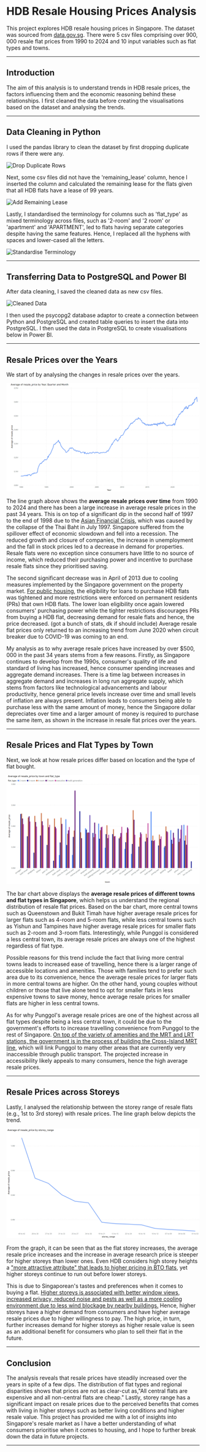 # HDB Resale Housing Prices Analysis

This project explores HDB resale housing prices in Singapore. The dataset was sourced from [data.gov.sg](https://data.gov.sg/collections/189/view). There were 5 csv files comprising over 900, 000 resale flat prices from 1990 to 2024 and 10 input variables such as flat types and towns.

---

## Introduction

The aim of this analysis is to understand trends in HDB resale prices, the factors influencing them and the economic reasoning behind these relationships. I first cleaned the data before creating the visualisations based on the dataset and analysing the trends. 

---

## Data Cleaning in Python

I used the pandas library to clean the dataset by first dropping duplicate rows if there were any.

![Drop Duplicate Rows](../codepics/drop_duplicates.png)

Next, some csv files did not have the 'remaining_lease' column, hence I inserted the column and calculated the remaining lease for the flats given that all HDB flats have a lease of 99 years.

![Add Remaining Lease](../codepics/add_remaining_lease.png)

Lastly, I standardised the terminology for columns such as 'flat_type' as mixed terminology across files, such as '2-room' and '2 room' or 'apartment' and 'APARTMENT', led to flats having separate categories despite having the same features. Hence, I replaced all the hyphens with spaces and lower-cased all the letters.

![Standardise Terminology](../codepics/standardise_terms.png)

---

## Transferring Data to PostgreSQL and Power BI

After data cleaning, I saved the cleaned data as new csv files. 

![Cleaned Data](../codepics/cleaned_data.png)

I then used the psycopg2 database adaptor to create a connection between Python and PostgreSQL and created table queries to insert the data into PostgreSQL. I then used the data in PostgreSQL to create visualisations below in Power BI.

---

## Resale Prices over the Years

We start of by analysing the changes in resale prices over the years.

![Average Resale Price Over Time](dashboard_images/average_resale_price.png)

The line graph above shows the **average resale prices over time** from 1990 to 2024 and there has been a large increase in average resale prices in the past 34 years. This is on top of a significant dip in the second half of 1997 to the end of 1998 due to the [Asian Financial Crisis](https://www.nlb.gov.sg/main/article-detail?cmsuuid=6a94eaac-75ec-41ff-b5ef-38154ccae4e0#:~:text=What%20began%20as%20a%20currency,the%20second%20half%20of%201998.), which was caused by the collapse of the Thai Baht in July 1997. Singapore suffered from the spillover effect of economic slowdown and fell into a recession. The reduced growth and closure of companies, the increase in unemployment and the fall in stock prices led to a decrease in demand for properties. Resale flats were no exception since consumers have little to no source of income, which reduced their purchasing power and incentive to purchase resale flats since they prioritised saving.

The second significant decrease was in April of 2013 due to cooling measures implemented by the Singapore government on the property market. [For public housing](https://www.mas.gov.sg/news/media-releases/2013/additional-measures-to-ensure-a-stable-and-sustainable-property-market), the eligibility for loans to purchase HDB flats was tightened and more restrictions were enforced on permanent residents (PRs) that own HDB flats. The lower loan eligibility once again lowered consumers' purchasing power while the tighter restrictions discourages PRs from buying a HDB flat, decreasing demand for resale flats and hence, the price decreased. (got a bunch of stats, dk if should include) Average resale flat prices only returned to an increasing trend from June 2020 when circuit breaker due to COVID-19 was coming to an end.

My analysis as to why average resale prices have increased by over $500, 000 in the past 34 years stems from a few reasons. Firstly, as Singapore continues to develop from the 1990s, consumer's quality of life and standard of living has increased, hence consumer spending increases and aggregate demand increases. There is a time lag between increases in aggregate demand and increases in long run aggregate supply, which stems from factors like technological advancements and labour productivity, hence general price levels increase over time and small levels of inflation are always present. Inflation leads to consumers being able to purchase less with the same amount of money, hence the Singapore dollar depreciates over time and a larger amount of money is required to purchase the same item, as shown in the increase in resale flat prices over the years.

---

## Resale Prices and Flat Types by Town

Next, we look at how resale prices differ based on location and the type of flat bought.

![Average Resale Prices by Town and Flat Types](dashboard_images/prices_by_town_flat_types.png)

The bar chart above displays the **average resale prices of different towns and flat types in Singapore**, which helps us understand the regional distribution of resale flat prices. Based on the bar chart, more central towns such as Queenstown and Bukit Timah have higher average resale prices for larger flats such as 4-room and 5-room flats, while less central towns such as Yishun and Tampines have higher average resale prices for smaller flats such as 2-room and 3-room flats. Interestingly, while Punggol is considered a less central town, its average resale prices are always one of the highest regardless of flat type.

Possible reasons for this trend include the fact that living more central towns leads to increased ease of travelling, hence there is a larger range of accessible locations and amenities. Those with families tend to prefer such area due to its convenience, hence the average resale prices for larger flats in more central towns are higher. On the other hand, young couples without children or those that live alone tend to opt for smaller flats in less expensive towns to save money, hence average resale prices for smaller flats are higher in less central towns.

As for why Punggol's average resale prices are one of the highest across all flat types despite being a less central town, it could be due to the government's efforts to increase travelling convenience from Punggol to the rest of Singapore. [On top of the variety of amenities and the MRT and LRT stations, the government is in the process of building the Cross-Island MRT line](https://www.businesstimes.com.sg/property/do-new-hdb-estates-outperform-resale-punggol-data-suggests-so), which will link Punggol to many other areas that are currently very inaccessible through public transport. The projected increase in accessibility likely appeals to many consumers, hence the high average resale prices.

---

## Resale Prices across Storeys

Lastly, I analysed the relationship between the storey range of resale flats (e.g., 1st to 3rd storey) with resale prices. The line graph below depicts the trend.

![Effect of Storey Range on Average Resale Prices](dashboard_images/storey_range.png)

From the graph, it can be seen that as the flat storey increases, the average resale price increases and the increase in average research price is steeper for higher storeys than lower ones. Even HDB considers high storey heights a ["more attractive attribute" that leads to higher pricing in BTO flats](https://www.hdb.gov.sg/about-us/news-and-publications/publications/hdbspeaks/how-bto-flats-are-priced), yet higher storeys continue to run out before lower storeys. 

This is due to Singaporean's tastes and preferences when it comes to buying a flat. [Higher storeys is associated with better window views, increased privacy, reduced noise and pests as well as a more cooling environment due to less wind blockage by nearby buildings.](https://mothership.sg/2021/03/high-hdb-floors-sg-experience/) Hence, higher storeys have a higher demand from consumers and have higher average resale prices due to higher willingness to pay. The high price, in turn, further increases demand for higher storeys as higher resale value is seen as an additional benefit for consumers who plan to sell their flat in the future.

---

## Conclusion

The analysis reveals that resale prices have steadily increased over the years in spite of a few dips. The distribution of flat types and regional disparities shows that prices are not as clear-cut as,"All central flats are expensive and all non-central flats are cheap." Lastly, storey range has a significant impact on resale prices due to the perceived benefits that comes with living in higher storeys such as better living conditions and higher resale value. This project has provided me with a lot of insights into Singapore's resale market as I have a better understanding of what consumers prioritise when it comes to housing, and I hope to further break down the data in future projects.

---